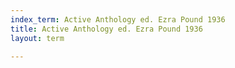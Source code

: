 ```yaml
---
index_term: Active Anthology ed. Ezra Pound 1936
title: Active Anthology ed. Ezra Pound 1936
layout: term

---
```

